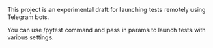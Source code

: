 This project is an experimental draft for launching tests remotely using Telegram bots. 

You can use /pytest command and pass in params to launch tests with various settings.
